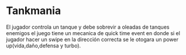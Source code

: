 # Tankmania
El jugador controla un tanque y debe sobrevir a oleadas de tanques enemigos el juego tiene un mecanica de quick time event en donde si el jugador hacer un swipe en la dirección correcta
se le otogara un power up(vida,daño,defensa y turbo).
